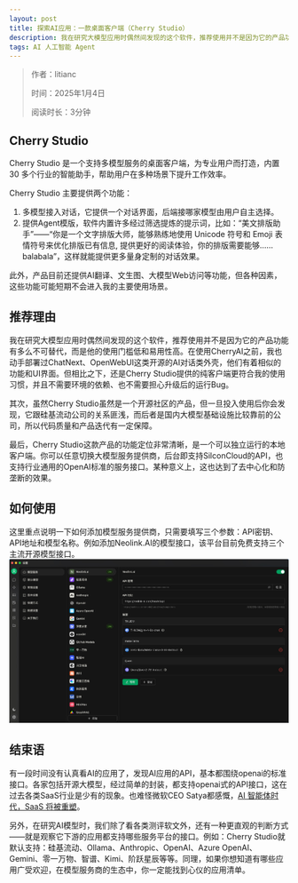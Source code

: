 ```yaml
---
layout: post
title: 探索AI应用：一款桌面客户端（Cherry Studio） 
description: 我在研究大模型应用时偶然间发现的这个软件，推荐使用并不是因为它的产品功能有多么不可替代，而是他的使用门槛低和易用性高。在使用CherryAI之前，我也动手部署过ChatNext、OpenWebUI这类开源的AI对话类外壳，他们有着相似的功能和UI界面。但相比之下，还是Cherry Studio提供的纯客户端更符合我的使用习惯，并且不需要环境的依赖、也不需要担心升级后的运行Bug。
tags: AI 人工智能 Agent
---
```


> 作者：litianc
>  
> 时间：2025年1月4日
> 
> 阅读时长：3分钟

## Cherry Studio
Cherry Studio 是一个支持多模型服务的桌面客户端，为专业用户而打造，内置 30 多个行业的智能助手，帮助用户在多种场景下提升工作效率。

Cherry Studio 主要提供两个功能：
1. 多模型接入对话，它提供一个对话界面，后端接哪家模型由用户自主选择。
2. 提供Agent模版，软件内置许多经过筛选提炼的提示词，比如：“美文排版助手”——“你是一个文字排版大师，能够熟练地使用 Unicode 符号和 Emoji 表情符号来优化排版已有信息, 提供更好的阅读体验，你的排版需要能够……balabala”，这样就能提供更多量身定制的对话效果。

此外，产品目前还提供AI翻译、文生图、大模型Web访问等功能，但各种因素，这些功能可能短期不会进入我的主要使用场景。

## 推荐理由
我在研究大模型应用时偶然间发现的这个软件，推荐使用并不是因为它的产品功能有多么不可替代，而是他的使用门槛低和易用性高。在使用CherryAI之前，我也动手部署过ChatNext、OpenWebUI这类开源的AI对话类外壳，他们有着相似的功能和UI界面。但相比之下，还是Cherry Studio提供的纯客户端更符合我的使用习惯，并且不需要环境的依赖、也不需要担心升级后的运行Bug。

其次，虽然Cherry Studio虽然是一个开源社区的产品，但一旦投入使用后你会发现，它跟硅基流动公司的关系匪浅，而后者是国内大模型基础设施比较靠前的公司，所以代码质量和产品迭代有一定保障。

最后，Cherry Studio这款产品的功能定位非常清晰，是一个可以独立运行的本地客户端。你可以任意切换大模型服务提供商，后台即支持SilconCloud的API，也支持行业通用的OpenAI标准的服务接口。某种意义上，这也达到了去中心化和防垄断的效果。

## 如何使用

这里重点说明一下如何添加模型服务提供商，只需要填写三个参数：API密钥、API地址和模型名称。例如添加Neolink.AI的模型接口，该平台目前免费支持三个主流开源模型接口。
![image](/images/posts/cherry_studio/1736002105923.jpg)

## 结束语
有一段时间没有认真看AI的应用了，发现AI应用的API，基本都围绕openai的标准接口。各家包括开源大模型，经过简单的封装，都支持openai式的API接口，这在过去各类SaaS行业是少有的现象。也难怪微软CEO Satya都感慨，[AI 智能体时代，SaaS 将被重塑](https://www.cxtoday.com/data-analytics/microsoft-ceo-ai-agents-will-transform-saas-as-we-know-it/)。

另外，在研究AI模型时，我们除了看各类测评软文外，还有一种更直观的判断方式——就是观察它下游的应用都支持哪些服务平台的接口。例如：Cherry Studio就默认支持：硅基流动、Ollama、Anthropic、OpenAI、Azure OpenAI、Gemini、零一万物、智谱、Kimi、阶跃星辰等等。同理，如果你想知道有哪些应用广受欢迎，在模型服务商的生态中，你一定能找到心仪的应用清单。

